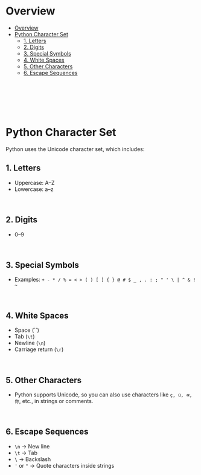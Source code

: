 # Overview

- [Overview](#overview)
- [Python Character Set](#python-character-set)
  - [1. Letters](#1-letters)
  - [2. Digits](#2-digits)
  - [3. Special Symbols](#3-special-symbols)
  - [4. White Spaces](#4-white-spaces)
  - [5. Other Characters](#5-other-characters)
  - [6. Escape Sequences](#6-escape-sequences)

&nbsp;

&nbsp;

&nbsp;

# Python Character Set

Python uses the Unicode character set, which includes:

## 1. Letters

- Uppercase: A–Z
- Lowercase: a–z

&nbsp;

## 2. Digits

- 0–9

&nbsp;

## 3. Special Symbols

- Examples: `+ - * / % = < > ( ) [ ] { } @ # $ _ , . : ; " ' \ | ^ & ! ~`

&nbsp;

## 4. White Spaces

- Space (``)
- Tab (`\t`)
- Newline (`\n`)
- Carriage return (`\r`)

&nbsp;

## 5. Other Characters

- Python supports Unicode, so you can also use characters like `ç, ü, अ, 你`, etc., in strings or comments.

&nbsp;

## 6. Escape Sequences

- `\n` → New line
- `\t` → Tab
- `\` → Backslash
- `'` or `"` → Quote characters inside strings

&nbsp;

&nbsp;

&nbsp;
